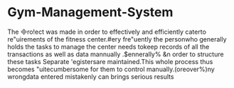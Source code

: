 # Gym-Management-System
The ro!ect was made in order to effectively and efficiently caterto re"uirements of the fitness center.#ery fre"uently the personwho generally holds the tasks to manage the center needs tokeep records of all the transactions as well as data mannually .$ennerally% &n order to structure these tasks Separate 'egistersare maintained.This whole process thus becomes "uitecumbersome for them to control manually.(oreover%)ny wrongdata entered mistakenly can brings serious results
